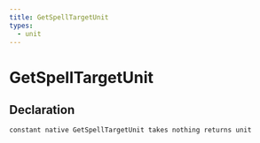 ```yaml
---
title: GetSpellTargetUnit
types:
  - unit
---
```


# GetSpellTargetUnit

## Declaration

```
constant native GetSpellTargetUnit takes nothing returns unit
```